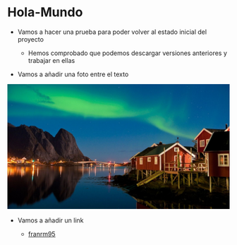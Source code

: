 # Hola-Mundo

- Vamos a hacer una prueba para poder volver al estado inicial del proyecto 
  - Hemos comprobado que podemos descargar versiones anteriores y trabajar en ellas

 - Vamos a añadir una foto entre el texto

  ![Primera fotografía](Fotos/1.jpg)

- Vamos a añadir un link

  - [franrm95](https://github.com/franrm95/Hola-Mundo)


